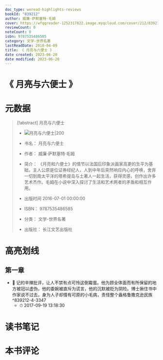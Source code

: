 ```yaml
---
doc_type: weread-highlights-reviews
bookId: "839212"
author: 威廉·萨默塞特·毛姆
cover: https://wfqqreader-1252317822.image.myqcloud.com/cover/212/839212/t7_839212.jpg
reviewCount: 0
noteCount: 0
isbn: 9787535486585
category: 文学-世界名著
lastReadDate: 2018-04-09
title: 《 月亮与六便士 》
date created: 2023-06-20
date modified: 2023-06-20
---
```


# 《 月亮与六便士 》

# 元数据

> [!abstract] 月亮与六便士
> - ![ 月亮与六便士|200](https://wfqqreader-1252317822.image.myqcloud.com/cover/212/839212/t7_839212.jpg)
> - 书名： 月亮与六便士
> - 作者： 威廉·萨默塞特·毛姆
> - 简介： 《月亮和六便士》的情节以法国后印象派画家高更的生平为基础，主人公原是位证券经纪人，人到中年后突然响应内心的呼唤，舍弃一切到南太平洋的塔希提岛与土著人一起生活，获得灵感，创作出许多艺术杰作。毛姆在小说中深入探讨了生活和艺术两者的矛盾和相互作用。
>
> - 出版时间 2016-07-01 00:00:00
> - ISBN： 9787535486585
> - 分类： 文学-世界名著
> - 出版社： 长江文艺出版社

# 高亮划线

## 第一章

- 📌 记的辛辣批评，让人不禁有点可怜这倒霉蛋。他为顾全体面而有所保留的地方被冠以虚伪，他的委婉被直斥为谎言，他的沉默被贬为阴险。博士揪住书中作家说不过去，身为人子却情有可原的小毛病，责怪整个盎格鲁撒克逊民族 ^839212-4-3347
    - ⏱ 2017-09-19 13:18:30

# 读书笔记

# 本书评论
